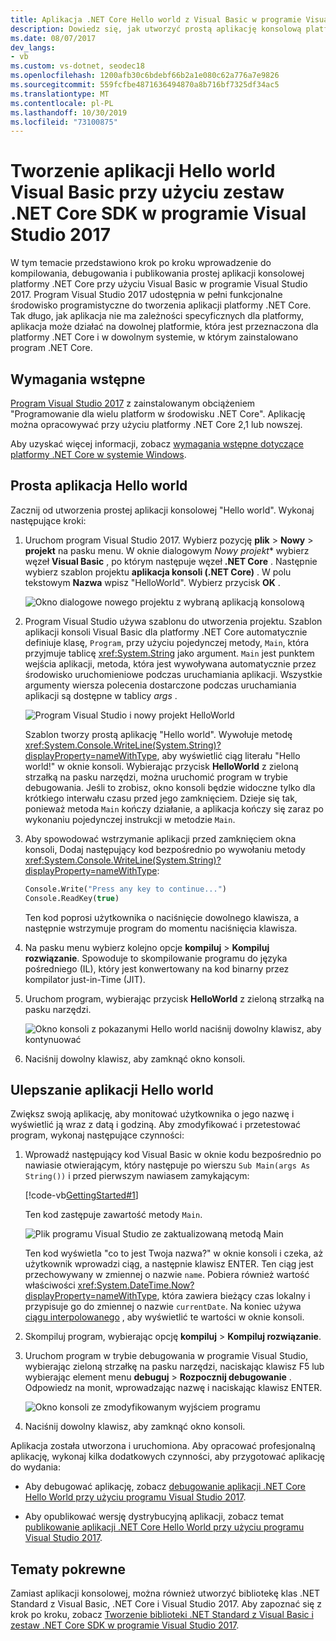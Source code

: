 ```yaml
---
title: Aplikacja .NET Core Hello world z Visual Basic w programie Visual Studio 2017
description: Dowiedz się, jak utworzyć prostą aplikację konsolową platformy .NET Core z Visual Basic przy użyciu programu Visual Studio 2017.
ms.date: 08/07/2017
dev_langs:
- vb
ms.custom: vs-dotnet, seodec18
ms.openlocfilehash: 1200afb30c6bdebf66b2a1e080c62a776a7e9826
ms.sourcegitcommit: 559fcfbe4871636494870a8b716bf7325df34ac5
ms.translationtype: MT
ms.contentlocale: pl-PL
ms.lasthandoff: 10/30/2019
ms.locfileid: "73100875"
---
```

# <a name="build-a-visual-basic-hello-world-application-with-the-net-core-sdk-in-visual-studio-2017"></a>Tworzenie aplikacji Hello world Visual Basic przy użyciu zestaw .NET Core SDK w programie Visual Studio 2017

W tym temacie przedstawiono krok po kroku wprowadzenie do kompilowania, debugowania i publikowania prostej aplikacji konsolowej platformy .NET Core przy użyciu Visual Basic w programie Visual Studio 2017. Program Visual Studio 2017 udostępnia w pełni funkcjonalne środowisko programistyczne do tworzenia aplikacji platformy .NET Core. Tak długo, jak aplikacja nie ma zależności specyficznych dla platformy, aplikacja może działać na dowolnej platformie, która jest przeznaczona dla platformy .NET Core i w dowolnym systemie, w którym zainstalowano program .NET Core.

## <a name="prerequisites"></a>Wymagania wstępne

[Program Visual Studio 2017](https://aka.ms/vsdownload?utm_source=mscom&utm_campaign=msdocs) z zainstalowanym obciążeniem "Programowanie dla wielu platform w środowisku .NET Core". Aplikację można opracowywać przy użyciu platformy .NET Core 2,1 lub nowszej.

Aby uzyskać więcej informacji, zobacz [wymagania wstępne dotyczące platformy .NET Core w systemie Windows](../windows-prerequisites.md).

## <a name="a-simple-hello-world-application"></a>Prosta aplikacja Hello world

Zacznij od utworzenia prostej aplikacji konsolowej "Hello world". Wykonaj następujące kroki:

1. Uruchom program Visual Studio 2017. Wybierz pozycję **plik** > **Nowy** > **projekt** na pasku menu. W oknie dialogowym *Nowy projekt** wybierz węzeł **Visual Basic** , po którym następuje węzeł **.NET Core** . Następnie wybierz szablon projektu **aplikacja konsoli (.NET Core)** . W polu tekstowym **Nazwa** wpisz "HelloWorld". Wybierz przycisk **OK** .

   ![Okno dialogowe nowego projektu z wybraną aplikacją konsolową](./media/vb-with-visual-studio/visual-studio-new-project.png)

1. Program Visual Studio używa szablonu do utworzenia projektu. Szablon aplikacji konsoli Visual Basic dla platformy .NET Core automatycznie definiuje klasę, `Program`, przy użyciu pojedynczej metody, `Main`, która przyjmuje tablicę <xref:System.String> jako argument. `Main` jest punktem wejścia aplikacji, metoda, która jest wywoływana automatycznie przez środowisko uruchomieniowe podczas uruchamiania aplikacji. Wszystkie argumenty wiersza polecenia dostarczone podczas uruchamiania aplikacji są dostępne w tablicy *args* .

   ![Program Visual Studio i nowy projekt HelloWorld](./media/vb-with-visual-studio/visual-studio-main-window.png)

   Szablon tworzy prostą aplikację "Hello world". Wywołuje metodę <xref:System.Console.WriteLine(System.String)?displayProperty=nameWithType>, aby wyświetlić ciąg literału "Hello world!" w oknie konsoli. Wybierając przycisk **HelloWorld** z zieloną strzałką na pasku narzędzi, można uruchomić program w trybie debugowania. Jeśli to zrobisz, okno konsoli będzie widoczne tylko dla krótkiego interwału czasu przed jego zamknięciem. Dzieje się tak, ponieważ metoda `Main` kończy działanie, a aplikacja kończy się zaraz po wykonaniu pojedynczej instrukcji w metodzie `Main`.

1. Aby spowodować wstrzymanie aplikacji przed zamknięciem okna konsoli, Dodaj następujący kod bezpośrednio po wywołaniu metody <xref:System.Console.WriteLine(System.String)?displayProperty=nameWithType>:

   ```vb
   Console.Write("Press any key to continue...")
   Console.ReadKey(true)
   ```

   Ten kod poprosi użytkownika o naciśnięcie dowolnego klawisza, a następnie wstrzymuje program do momentu naciśnięcia klawisza.

1. Na pasku menu wybierz kolejno opcje **kompiluj** > **Kompiluj rozwiązanie**. Spowoduje to skompilowanie programu do języka pośredniego (IL), który jest konwertowany na kod binarny przez kompilator just-in-Time (JIT).

1. Uruchom program, wybierając przycisk **HelloWorld** z zieloną strzałką na pasku narzędzi.

   ![Okno konsoli z pokazanymi Hello world naciśnij dowolny klawisz, aby kontynuować](./media/with-visual-studio/hello-world-console.png)

1. Naciśnij dowolny klawisz, aby zamknąć okno konsoli.

## <a name="enhancing-the-hello-world-application"></a>Ulepszanie aplikacji Hello world

Zwiększ swoją aplikację, aby monitować użytkownika o jego nazwę i wyświetlić ją wraz z datą i godziną. Aby zmodyfikować i przetestować program, wykonaj następujące czynności:

1. Wprowadź następujący kod Visual Basic w oknie kodu bezpośrednio po nawiasie otwierającym, który następuje po wierszu `Sub Main(args As String())` i przed pierwszym nawiasem zamykającym:

   [!code-vb[GettingStarted#1](../../../samples/snippets/core/tutorials/vb-with-visual-studio/helloworld.vb#1)]

   Ten kod zastępuje zawartość metody `Main`.

   ![Plik programu Visual Studio ze zaktualizowaną metodą Main](./media/vb-with-visual-studio/visual-basic-code-window.png)

   Ten kod wyświetla "co to jest Twoja nazwa?" w oknie konsoli i czeka, aż użytkownik wprowadzi ciąg, a następnie klawisz ENTER. Ten ciąg jest przechowywany w zmiennej o nazwie `name`. Pobiera również wartość właściwości <xref:System.DateTime.Now?displayProperty=nameWithType>, która zawiera bieżący czas lokalny i przypisuje go do zmiennej o nazwie `currentDate`. Na koniec używa [ciągu interpolowanego](../../visual-basic/programming-guide/language-features/strings/interpolated-strings.md) , aby wyświetlić te wartości w oknie konsoli.

1. Skompiluj program, wybierając opcję **kompiluj** > **Kompiluj rozwiązanie**.

1. Uruchom program w trybie debugowania w programie Visual Studio, wybierając zieloną strzałkę na pasku narzędzi, naciskając klawisz F5 lub wybierając element menu **debuguj** > **Rozpocznij debugowanie** . Odpowiedz na monit, wprowadzając nazwę i naciskając klawisz ENTER.

   ![Okno konsoli ze zmodyfikowanym wyjściem programu](./media/with-visual-studio/hello-world-update.png)

1. Naciśnij dowolny klawisz, aby zamknąć okno konsoli.

Aplikacja została utworzona i uruchomiona. Aby opracować profesjonalną aplikację, wykonaj kilka dodatkowych czynności, aby przygotować aplikację do wydania:

- Aby debugować aplikację, zobacz [debugowanie aplikacji .NET Core Hello World przy użyciu programu Visual Studio 2017](debugging-with-visual-studio.md).

- Aby opublikować wersję dystrybucyjną aplikacji, zobacz temat [publikowanie aplikacji .NET Core Hello World przy użyciu programu Visual Studio 2017](publishing-with-visual-studio.md).

## <a name="related-topics"></a>Tematy pokrewne

Zamiast aplikacji konsolowej, można również utworzyć bibliotekę klas .NET Standard z Visual Basic, .NET Core i Visual Studio 2017. Aby zapoznać się z krok po kroku, zobacz [Tworzenie biblioteki .NET Standard z Visual Basic i zestaw .NET Core SDK w programie Visual Studio 2017](vb-library-with-visual-studio.md).
